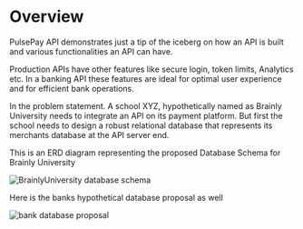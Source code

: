<h1> Overview </h1>
<p> PulsePay API demonstrates just a tip of the iceberg on how an API is built and various functionalities an API can have. </p>

<p> Production APIs have other features like secure login, token limits, Analytics etc. In a banking API these features are ideal for optimal user experience and for efficient bank operations.</p>

<p> In the problem statement. A school XYZ, hypothetically named as Brainly University needs to integrate an API on its payment platform. But first the school needs to design a robust relational database that represents its merchants database at the API server end.

<p>This is an ERD diagram representing the proposed Database Schema for Brainly University</p>


![BrainlyUniversity database schema](https://github.com/ian-mboya/family-bank-api-project/assets/68651784/74a6b955-d052-48ea-b715-98ef1a0762b5)

<p>Here is the banks hypothetical database proposal as well</p>

![bank database proposal](https://github.com/ian-mboya/family-bank-api-project/assets/68651784/c093574f-50fa-4ee2-b269-04dab6a1b482)
